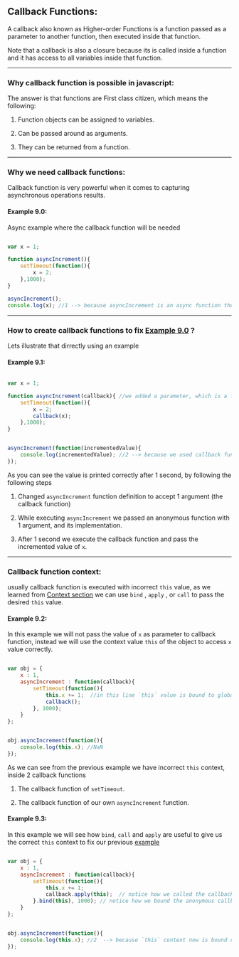 ## Callback Functions:

A callback also known as Higher-order Functions is a function passed as a parameter to another function, then executed inside that function.

Note that a callback is also a closure because its is called inside a function and it has access to all variables inside that function.


---

### Why callback function is possible in javascript:

The answer is that functions are First class citizen, which means the following:

1. Function objects can be assigned to variables.

2. Can be passed around as arguments.

3. They can be returned from a function.


---

### Why we need callback functions:

Callback function is very powerful when it comes to capturing asynchronous operations results.


#### Example 9.0:

Async example where the callback function will be needed

```javascript

var x = 1;

function asyncIncrement(){
	setTimeout(function(){
		x = 2;
	},1000);
}

asyncIncrement();
console.log(x); //1 --> because asyncIncrement is an async function the value of x is incremented later after 1 second, and our console.log picked the old value.

```

---


### How to create callback functions to fix [Example 9.0](callbackFunctions.md#example-90) ?

Lets illustrate that dirrectly using an example

#### Example 9.1:

```javascript

var x = 1;

function asyncIncrement(callback){ //we added a parameter, which is a function that will be executed later
	setTimeout(function(){
		x = 2;
		callback(x);
	},1000);
}


asyncIncrement(function(incrementedValue){
	console.log(incrementedValue); //2 --> because we used callback function to capture the value when it is ready after 1 second
});

```

As you can see the value is printed correctly after 1 second, by following the following steps

1. Changed `asyncIncrement` function definition to accept 1 argument (the callback function)

2. While executing `asyncIncrement` we passed an anonymous function with 1 argument, and its implementation.

3. After 1 second we execute the callback function and pass the incremented value of `x`.

---

### Callback function context:

usually callback function is executed with incorrect `this` value, as we learned from [Context section](context.md) we can use `bind` , `apply` , or `call` to pass the desired `this` value.

#### Example 9.2:

In this example we will not pass the value of `x` as parameter to callback function, instead we will use the context value `this` of the object to access `x` value correctly.

```javascript

var obj = {
	x : 1,
	asyncIncrement : function(callback){
		setTimeout(function(){
		    this.x += 1;  //in this line `this` value is bound to global window object, not the current object, thats why the result of this.x is undefined and undefined += 1 is NaN
			callback();
		}, 1000);
	}
};


obj.asyncIncrement(function(){
	console.log(this.x); //NaN
});

```

As we can see from the previous example we have incorrect `this` context, inside 2 callback functions

1. The callback function of `setTimeout`.

2. The callback function of our own `asyncIncrement` function.


#### Example 9.3:

In this example we will see how `bind`, `call` and `apply` are useful to give us the correct `this` context to fix our previous [example](callbackFunction.md#example-92)

```javascript

var obj = {
	x : 1,
	asyncIncrement : function(callback){
		setTimeout(function(){
		    this.x += 1;
			callback.apply(this);  // notice how we called the callback function using apply to pass the correct `this` context 
		}.bind(this), 1000); // notice how we bound the anonymous callback function of setTimeout using bind(this)
	}
};


obj.asyncIncrement(function(){
	console.log(this.x); //2  --> because `this` context now is bound correctly to obj
});


```








